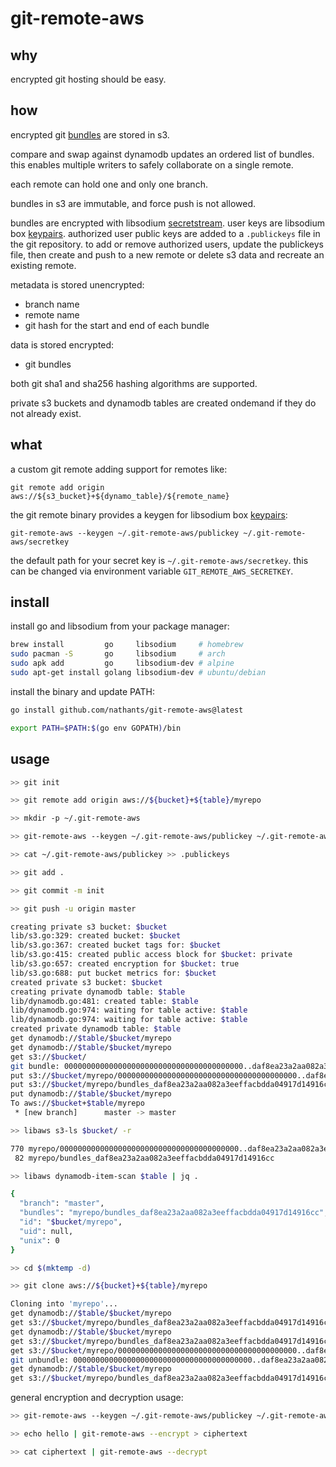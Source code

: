 # git-remote-aws

## why

encrypted git hosting should be easy.

## how

encrypted git [bundles](https://git-scm.com/docs/git-bundle) are stored in s3.

compare and swap against dynamodb updates an ordered list of bundles. this enables multiple writers to safely collaborate on a single remote.

each remote can hold one and only one branch.

bundles in s3 are immutable, and force push is not allowed.

bundles are encrypted with libsodium [secretstream](https://doc.libsodium.org/secret-key_cryptography/secretstream). user keys are libsodium box [keypairs](https://doc.libsodium.org/public-key_cryptography/authenticated_encryption#key-pair-generation). authorized user public keys are added to a `.publickeys` file in the git repository. to add or remove authorized users, update the publickeys file, then create and push to a new remote or delete s3 data and recreate an existing remote.

metadata is stored unencrypted:
- branch name
- remote name
- git hash for the start and end of each bundle

data is stored encrypted:
- git bundles

both git sha1 and sha256 hashing algorithms are supported.

private s3 buckets and dynamodb tables are created ondemand if they do not already exist.

## what

a custom git remote adding support for remotes like:

`git remote add origin aws://${s3_bucket}+${dynamo_table}/${remote_name}`

the git remote binary provides a keygen for libsodium box [keypairs](https://doc.libsodium.org/public-key_cryptography/authenticated_encryption#key-pair-generation):

`git-remote-aws --keygen ~/.git-remote-aws/publickey ~/.git-remote-aws/secretkey`

the default path for your secret key is `~/.git-remote-aws/secretkey`. this can be changed via environment variable `GIT_REMOTE_AWS_SECRETKEY`.

## install

install go and libsodium from your package manager:

```bash
brew install         go     libsodium     # homebrew
sudo pacman -S       go     libsodium     # arch
sudo apk add         go     libsodium-dev # alpine
sudo apt-get install golang libsodium-dev # ubuntu/debian
```

install the binary and update PATH:

```bash
go install github.com/nathants/git-remote-aws@latest

export PATH=$PATH:$(go env GOPATH)/bin
```

## usage

```bash
>> git init

>> git remote add origin aws://${bucket}+${table}/myrepo

>> mkdir -p ~/.git-remote-aws

>> git-remote-aws --keygen ~/.git-remote-aws/publickey ~/.git-remote-aws/secretkey

>> cat ~/.git-remote-aws/publickey >> .publickeys

>> git add .

>> git commit -m init

>> git push -u origin master

creating private s3 bucket: $bucket
lib/s3.go:329: created bucket: $bucket
lib/s3.go:367: created bucket tags for: $bucket
lib/s3.go:415: created public access block for $bucket: private
lib/s3.go:657: created encryption for $bucket: true
lib/s3.go:688: put bucket metrics for: $bucket
created private s3 bucket: $bucket
creating private dynamodb table: $table
lib/dynamodb.go:481: created table: $table
lib/dynamodb.go:974: waiting for table active: $table
lib/dynamodb.go:974: waiting for table active: $table
created private dynamodb table: $table
get dynamodb://$table/$bucket/myrepo
get dynamodb://$table/$bucket/myrepo
get s3://$bucket/
git bundle: 0000000000000000000000000000000000000000..daf8ea23a2aa082a3eeffacbdda04917d14916cc
put s3://$bucket/myrepo/0000000000000000000000000000000000000000..daf8ea23a2aa082a3eeffacbdda04917d14916cc
put s3://$bucket/myrepo/bundles_daf8ea23a2aa082a3eeffacbdda04917d14916cc
put dynamodb://$table/$bucket/myrepo
To aws://$bucket+$table/myrepo
 * [new branch]      master -> master

>> libaws s3-ls $bucket/ -r

770 myrepo/0000000000000000000000000000000000000000..daf8ea23a2aa082a3eeffacbdda04917d14916cc
 82 myrepo/bundles_daf8ea23a2aa082a3eeffacbdda04917d14916cc

>> libaws dynamodb-item-scan $table | jq .

{
  "branch": "master",
  "bundles": "myrepo/bundles_daf8ea23a2aa082a3eeffacbdda04917d14916cc",
  "id": "$bucket/myrepo",
  "uid": null,
  "unix": 0
}

>> cd $(mktemp -d)

>> git clone aws://${bucket}+${table}/myrepo

Cloning into 'myrepo'...
get dynamodb://$table/$bucket/myrepo
get s3://$bucket/myrepo/bundles_daf8ea23a2aa082a3eeffacbdda04917d14916cc
get dynamodb://$table/$bucket/myrepo
get s3://$bucket/myrepo/bundles_daf8ea23a2aa082a3eeffacbdda04917d14916cc
get s3://$bucket/myrepo/0000000000000000000000000000000000000000..daf8ea23a2aa082a3eeffacbdda04917d14916cc
git unbundle: 0000000000000000000000000000000000000000..daf8ea23a2aa082a3eeffacbdda04917d14916cc
get dynamodb://$table/$bucket/myrepo
get s3://$bucket/myrepo/bundles_daf8ea23a2aa082a3eeffacbdda04917d14916cc

```

general encryption and decryption usage:

```bash
>> git-remote-aws --keygen ~/.git-remote-aws/publickey ~/.git-remote-aws/secretkey

>> echo hello | git-remote-aws --encrypt > ciphertext

>> cat ciphertext | git-remote-aws --decrypt
```
